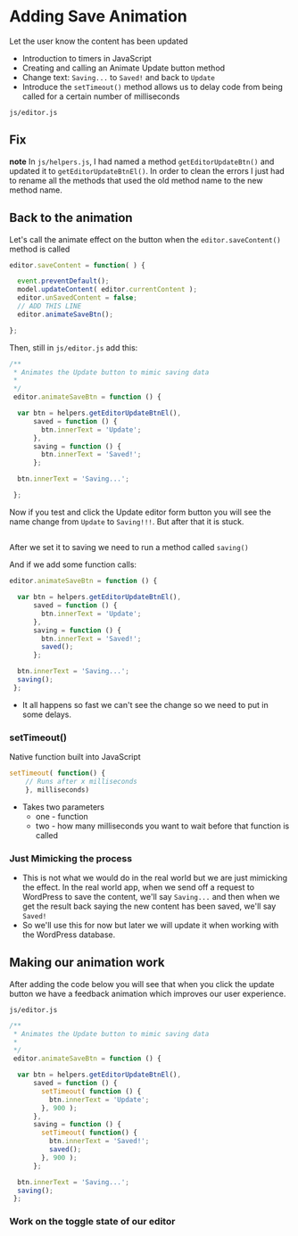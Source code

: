 # Adding Save Animation
Let the user know the content has been updated

* Introduction to timers in JavaScript
* Creating and calling an Animate Update button method
* Change text: `Saving...` to `Saved!` and back to `Update`
* Introduce the `setTimeout()` method allows us to delay code from being called for a certain number of milliseconds

`js/editor.js`

## Fix
**note** In `js/helpers.js`, I had named a method `getEditorUpdateBtn()` and updated it to `getEditorUpdateBtnEl()`. In order to clean the errors I just had to rename all the methods that used the old method name to the new method name.

## Back to the animation
Let's call the animate effect on the button when the `editor.saveContent()` method is called

```js
editor.saveContent = function( ) {

  event.preventDefault();
  model.updateContent( editor.currentContent );
  editor.unSavedContent = false;
  // ADD THIS LINE
  editor.animateSaveBtn();

};
```

Then, still in `js/editor.js` add this:

```js
/**
 * Animates the Update button to mimic saving data
 *
 */
 editor.animateSaveBtn = function () {

  var btn = helpers.getEditorUpdateBtnEl(),
      saved = function () {
        btn.innerText = 'Update';
      },
      saving = function () {
        btn.innerText = 'Saved!';
      };

  btn.innerText = 'Saving...';

 };
```

Now if you test and click the Update editor form button you will see the name change from `Update` to `Saving!!!`. But after that it is stuck.

##
After we set it to saving we need to run a method called `saving()`

And if we add some function calls:

```js
editor.animateSaveBtn = function () {

  var btn = helpers.getEditorUpdateBtnEl(),
      saved = function () {
        btn.innerText = 'Update';
      },
      saving = function () {
        btn.innerText = 'Saved!';
        saved();
      };

  btn.innerText = 'Saving...';
  saving();
 };
```

* It all happens so fast we can't see the change so we need to put in some delays.

### setTimeout()
Native function built into JavaScript

```js
setTimeout( function() {
    // Runs after x milliseconds
    }, milliseconds)
```

* Takes two parameters
    - one - function
    - two - how many milliseconds you want to wait before that function is called

### Just Mimicking the process
* This is not what we would do in the real world but we are just mimicking the effect. In the real world app, when we send off a request to WordPress to save the content, we'll say `Saving...` and then when we get the result back saying the new content has been saved, we'll say `Saved!` 
* So we'll use this for now but later we will update it when working with the WordPress database.

## Making our animation work
After adding the code below you will see that when you click the update button we have a feedback animation which improves our user experience.

`js/editor.js`

```js
/**
 * Animates the Update button to mimic saving data
 *
 */
 editor.animateSaveBtn = function () {

  var btn = helpers.getEditorUpdateBtnEl(),
      saved = function () {
        setTimeout( function () {
          btn.innerText = 'Update';
        }, 900 );
      },
      saving = function () {
        setTimeout( function() {
          btn.innerText = 'Saved!';
          saved();
        }, 900 );
      };

  btn.innerText = 'Saving...';
  saving();
 };
```

### Work on the toggle state of our editor



